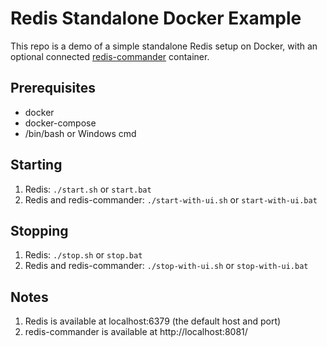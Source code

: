 # Redis Standalone Docker Example
This repo is a demo of a simple standalone Redis setup on Docker, with an optional connected [redis-commander](https://github.com/joeferner/redis-commander) container.

## Prerequisites

* docker
* docker-compose
* /bin/bash or Windows cmd

## Starting
1. Redis: `./start.sh` or `start.bat`
1. Redis and redis-commander: `./start-with-ui.sh` or `start-with-ui.bat`

## Stopping
1. Redis: `./stop.sh` or `stop.bat`
1. Redis and redis-commander: `./stop-with-ui.sh` or `stop-with-ui.bat`

## Notes
1. Redis is available at localhost:6379 (the default host and port)
1. redis-commander is available at http://localhost:8081/
